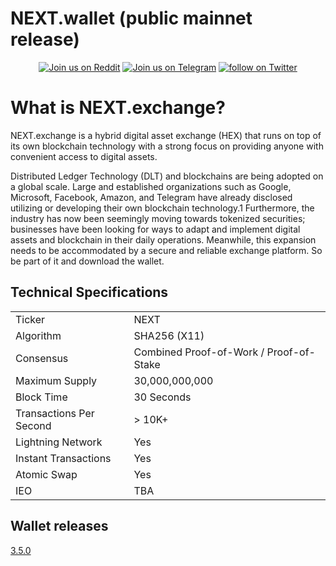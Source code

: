 # NEXT.wallet (public mainnet release)

<p align="center">
 <a href="https://www.reddit.com/r/NextExchange/">
        <img src="https://img.shields.io/badge/join%20us%20on-reddit-orange.svg"
            alt="Join us on Reddit"></a>
    <a href="https://t.me/next_exchange">
        <img src="https://img.shields.io/badge/join%20us%20on-telegram-blue.svg"
            alt="Join us on Telegram"></a>
    <a href="https://twitter.com/intent/follow?screen_name=NEXTexchange">
        <img src="https://img.shields.io/twitter/follow/espadrine.svg?style=social&label=Follow"
            alt="follow on Twitter"></a>
</p>

# What is NEXT.exchange?
NEXT.exchange is a hybrid digital asset exchange (HEX) that runs on top of its own blockchain technology with a strong focus on providing anyone with convenient access to digital assets.

Distributed Ledger Technology (DLT) and blockchains are being adopted on a global scale. Large and established organizations such as Google, Microsoft, Facebook, Amazon, and Telegram have already disclosed utilizing or developing their own blockchain technology.1 Furthermore, the industry has now been seemingly moving towards tokenized securities; businesses have been looking for ways to adapt and implement digital assets and blockchain in their daily operations. Meanwhile, this expansion needs to be accommodated by a secure and reliable exchange platform. So be part of it and download the wallet.


<a name="specifications"></a>
## Technical Specifications
<table>
<tr> <td>Ticker</td><td>NEXT</td></tr>
<tr> <td>Algorithm</td><td>SHA256 (X11)</td></tr>
<tr> <td>Consensus</td><td>Combined Proof-of-Work / Proof-of-Stake</td></tr>
<tr> <td>Maximum Supply</td><td>30,000,000,000</td></tr>
<tr> <td>Block Time</td><td>30 Seconds</td></tr>
<tr> <td>Transactions Per Second</td><td>> 10K+</td></tr>
<tr> <td>Lightning Network</td><td>Yes</td></tr>
  <tr> <td>Instant Transactions</td><td>Yes</td></tr>
<tr> <td>Atomic Swap</td><td>Yes</td></tr>
<tr> <td>IEO</td><td>TBA</td></tr>
</table>


## Wallet releases

[3.5.0](https://github.com/NextExchange/next-wallet-desktop-app/releases/3.5.0) 
